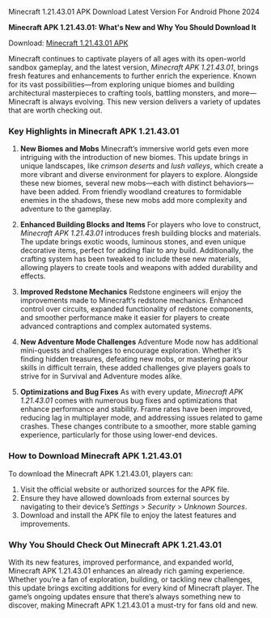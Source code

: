 Minecraft 1.21.43.01 APK Download Latest Version For Android Phone 2024

**Minecraft APK 1.21.43.01: What's New and Why You Should Download It**

Download: <a href=https://badatiapk.com/minecraft/>Minecraft 1.21.43.01 APK </a>

Minecraft continues to captivate players of all ages with its open-world sandbox gameplay, and the latest version, *Minecraft APK 1.21.43.01*, brings fresh features and enhancements to further enrich the experience. Known for its vast possibilities—from exploring unique biomes and building architectural masterpieces to crafting tools, battling monsters, and more—Minecraft is always evolving. This new version delivers a variety of updates that are worth checking out.

### Key Highlights in Minecraft APK 1.21.43.01

1. **New Biomes and Mobs**
Minecraft’s immersive world gets even more intriguing with the introduction of new biomes. This update brings in unique landscapes, like *crimson deserts* and *lush valleys*, which create a more vibrant and diverse environment for players to explore. Alongside these new biomes, several new mobs—each with distinct behaviors—have been added. From friendly woodland creatures to formidable enemies in the shadows, these new mobs add more complexity and adventure to the gameplay.

2. **Enhanced Building Blocks and Items**
For players who love to construct, *Minecraft APK 1.21.43.01* introduces fresh building blocks and materials. The update brings exotic woods, luminous stones, and even unique decorative items, perfect for adding flair to any build. Additionally, the crafting system has been tweaked to include these new materials, allowing players to create tools and weapons with added durability and effects.

3. **Improved Redstone Mechanics**
Redstone engineers will enjoy the improvements made to Minecraft’s redstone mechanics. Enhanced control over circuits, expanded functionality of redstone components, and smoother performance make it easier for players to create advanced contraptions and complex automated systems.

4. **New Adventure Mode Challenges**
Adventure Mode now has additional mini-quests and challenges to encourage exploration. Whether it’s finding hidden treasures, defeating new mobs, or mastering parkour skills in difficult terrain, these added challenges give players goals to strive for in Survival and Adventure modes alike.

5. **Optimizations and Bug Fixes**
As with every update, *Minecraft APK 1.21.43.01* comes with numerous bug fixes and optimizations that enhance performance and stability. Frame rates have been improved, reducing lag in multiplayer mode, and addressing issues related to game crashes. These changes contribute to a smoother, more stable gaming experience, particularly for those using lower-end devices.

### How to Download Minecraft APK 1.21.43.01

To download the Minecraft APK 1.21.43.01, players can:
1. Visit the official website or authorized sources for the APK file.
2. Ensure they have allowed downloads from external sources by navigating to their device’s *Settings* > *Security* > *Unknown Sources*.
3. Download and install the APK file to enjoy the latest features and improvements.

### Why You Should Check Out Minecraft APK 1.21.43.01

With its new features, improved performance, and expanded world, Minecraft APK 1.21.43.01 enhances an already rich gaming experience. Whether you’re a fan of exploration, building, or tackling new challenges, this update brings exciting additions for every kind of Minecraft player. The game’s ongoing updates ensure that there’s always something new to discover, making Minecraft APK 1.21.43.01 a must-try for fans old and new.

